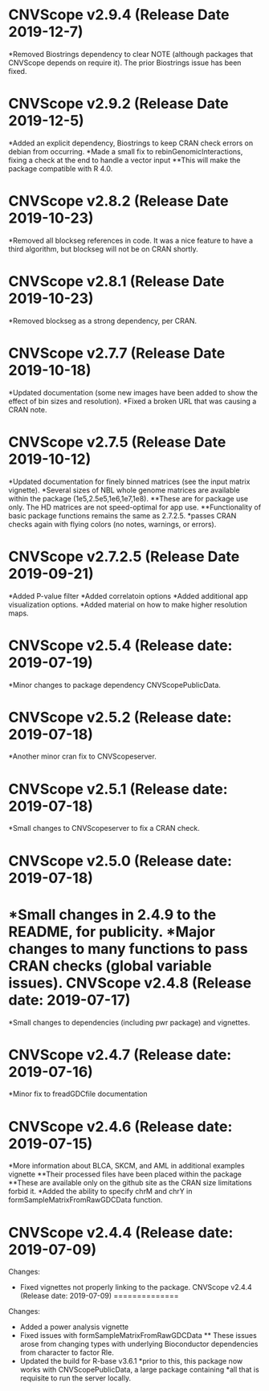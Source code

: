 CNVScope v2.9.4 (Release Date 2019-12-7)
==============
*Removed Biostrings dependency to clear NOTE 
(although packages that CNVScope depends on require it). The prior Biostrings issue has been
fixed.

CNVScope v2.9.2 (Release Date 2019-12-5)
==============
*Added an explicit dependency, Biostrings to keep CRAN check errors on debian from occurring.
*Made a small fix to rebinGenomicInteractions, fixing a check at the end to handle a vector input
**This will make the package compatible with R 4.0.

CNVScope v2.8.2 (Release Date 2019-10-23)
==============
*Removed all blockseg references in code. It was a nice feature to have a third algorithm, but blockseg will not be on CRAN shortly.

CNVScope v2.8.1 (Release Date 2019-10-23)
==============
*Removed blockseg as a strong dependency, per CRAN.


CNVScope v2.7.7 (Release Date 2019-10-18)
==============
*Updated documentation (some new images have been added to show the effect of bin sizes and resolution).
*Fixed a broken URL that was causing a CRAN note.

CNVScope v2.7.5 (Release Date 2019-10-12)
==============
*Updated documentation for finely binned matrices (see the input matrix vignette).
*Several sizes of NBL whole genome matrices are available within the package (1e5,2.5e5,1e6,1e7,1e8).
**These are for package use only. The HD matrices are not speed-optimal for app use.
**Functionality of basic package functions remains the same as 2.7.2.5.
*passes CRAN checks again with flying colors (no notes, warnings, or errors).

CNVScope v2.7.2.5 (Release Date 2019-09-21)
==============
*Added P-value filter
*Added correlatoin options
*Added additional app visualization options.
*Added material on how to make higher resolution maps.

CNVScope v2.5.4 (Release date: 2019-07-19)
==============
*Minor changes to package dependency CNVScopePublicData.

CNVScope v2.5.2 (Release date: 2019-07-18)
==============
*Another minor cran fix to CNVScopeserver.

CNVScope v2.5.1 (Release date: 2019-07-18)
==============
*Small changes to CNVScopeserver to fix a CRAN check.

CNVScope v2.5.0 (Release date: 2019-07-18)
==============
*Small changes in 2.4.9 to the README, for publicity.
*Major changes to many functions to pass CRAN checks (global variable issues).
CNVScope v2.4.8 (Release date: 2019-07-17)
==============
*Small changes to dependencies (including pwr package) and vignettes.

CNVScope v2.4.7 (Release date: 2019-07-16)
==============
*Minor fix to freadGDCfile documentation

CNVScope v2.4.6 (Release date: 2019-07-15)
==============
*More information about BLCA, SKCM, and AML in additional examples vignette
**Their processed files have been placed within the package
**These are available only on the github site as the CRAN size limitations forbid it.
*Added the ability to specify chrM and chrY in formSampleMatrixFromRawGDCData function.

CNVScope v2.4.4 (Release date: 2019-07-09)
==============

Changes:
* Fixed vignettes not properly linking to the package.
CNVScope v2.4.4 (Release date: 2019-07-09)
==============

Changes:

* Added a power analysis vignette
* Fixed issues with formSampleMatrixFromRawGDCData
** These issues arose from changing types with underlying Bioconductor dependencies from character to factor Rle.
* Updated the build for R-base v3.6.1
*prior to this, this package now works with CNVScopePublicData, a large package containing
*all that is requisite to run the server locally.
